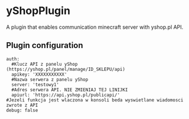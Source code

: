 # yShopPlugin
A plugin that enables communication minecraft server with yshop.pl API.

## Plugin configuration
```
auth:
  #Klucz API z panelu yShop (https://yshop.pl/panel/manage/ID_SKLEPU/api)
  apikey: 'XXXXXXXXXXX'
  #Nazwa serwera z panelu yShop
  server: 'testowy1'
  #Adres serwera API. NIE ZMIENIAJ TEJ LINIJKI
  apiurl: 'https://api.yshop.pl/publicapi/'
#Jezeli funkcja jest wlaczona w konsoli beda wyswietlane wiadomosci zwrote z API
debug: false
```

